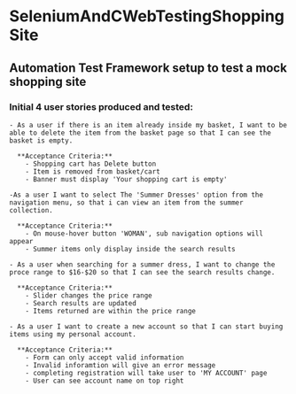 # SeleniumAndCWebTestingShoppingSite

## Automation Test Framework setup to test a mock shopping site

### Initial 4 user stories produced and tested:
  
    - As a user if there is an item already inside my basket, I want to be able to delete the item from the basket page so that I can see the basket is empty.

      **Acceptance Criteria:**
        - Shopping cart has Delete button
        - Item is removed from basket/cart
        - Banner must display 'Your shopping cart is empty'

    -As a user I want to select The 'Summer Dresses' option from the navigation menu, so that i can view an item from the summer collection.

      **Acceptance Criteria:**
        - On mouse-hover button 'WOMAN', sub navigation options will appear
        - Summer items only display inside the search results

    - As a user when searching for a summer dress, I want to change the proce range to $16-$20 so that I can see the search results change.

      **Acceptance Criteria:**
        - Slider changes the price range
        - Search results are updated
        - Items returned are within the price range

    - As a user I want to create a new account so that I can start buying items using my personal account.

      **Acceptance Criteria:**
        - Form can only accept valid information
        - Invalid inforamtion will give an error message
        - completing registration will take user to 'MY ACCOUNT' page
        - User can see account name on top right


